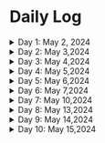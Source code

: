 # Daily Log

<details>
  <summary>Day 1: May 2, 2024</summary>

  ### Today's Progress:
  * Spent most of my time working updating my github to be professional and presentable. I did this by following the guidelines for tracking your own work, showing progress and explaining the resources one will use to successfully learn front end development. I successfully customized my 'readme.md' file to fit my journey. I also updated my 'resources.md' file to fit my personal journey and did a journey map on figma to outline path to success in HTML/CSS & Javascript
  * In addition to setting up my github repos etc. I also made some progress in the 'Javascript ALog and Data Structures' freecodeCampe cert course. Progress from step[60] - step[81] in the 'Pyramid Generator' program
  * Posted day 01 in Discord - 100DaysOfCode channel

  ### Link to work:
  * None

  ### New thing(s) learned:
  1.forking someone elses repo and the difference of forking vs cloning
  2. contuining to learn how to write in Markdown
  ### Thoughts:
  * Setting up an enviroment where you can hold yourself accountable is important. I have tried being a frontend developer for so long and have always fell off. I have learned that when you have no motivation you fall back on the systems you have created for yourself. This github and the 
environment that I am setting up for myself is ensuring that I consistently continue my journey and make progress no matter how little

  ### Time spent working
  * 2.5 hrs
</details>

<details>
  <summary>Day 2: May 3,2024</summary>

  ### Today's Progress:
  * Spent all of my time making progress on freecodecamps javascript pyramid generator program. left off on step [80] - made progress all the way to step [102]. Total of [106] steps so I will be finishing that as part of my Day 03 work. 
 
  * Posted Day 02 in Discord - 100DaysOfCode channel

  ### Link to work:
  * None

  ### New thing(s) learned:
  1.working with loops more. Nested loops. Unshift() function and what it does to element in an array[].How to use a while,for loop together. 
  2. .push() function : adds new elements(items) to the end of an array[]
  3. .unshift() function: allows one to add one or more elements into an array[]
  4. 
  ### Thoughts:
  * I am not a huge fan of the fcc 'ide' environment. I get you are following steps and the whole point is to accomplish the larger project but it has you do three/four different methods of the same project and it can get confusing on what should be best practice. In my opinion it would be better suited to teach the fundementals to get the problem / challenge solved. then highlight different ways to go about it. 

  ### Time spent working
  * 2hrs
</details>

<details>
 <summary>Day 3: May 4,2024</summary>

  ### Today's Progress:
  * finished freecodecamps javascript pyramid generator program. The basis of this project was to introduce naming variables, the difference between a 'const' && 'let' declaration. How to use strings and assign boolean factors. In addition, this topic covered how to use a function and pass parameters with a return value. In the function we created we also covered .operators such as '.repeat()' which returns a string with a number of copies of that string. It does not change the orginal awake, just makes a copy and returns it as a new string. 

 * Topics also covered were 'for loops' and 'if' 'else' conditions and how to use a function() within a for loop. The console.log() statement was covered and shown how to print to the console and lastly two other .operators / functions were introduced such as the '.unshift() && .push()' functions.
 * Some other topics included decrements and increments, and learning how to provide different outputs using for loops
 * .unshift() : can be used to ad done or more elements to the <strong>beginning</strong> of an array. The orginal array[] is modified by adding that specified element in the front and shifitng those existing elements
 * .push() : can be used to add one or more elements at the <strong>END</strong> of an array[] it still modifies the orginal array and returns the value with your added node.  
 

  ### Solution:
  * ![pyramid tree](https://github.com/jcrrilloo/100DaysOfCode-JC/assets/164308283/3ae05103-5a27-468a-8803-c2682f929848)

  ### Time spent working
  * 2hrs
</details>

<details>
 <summary>Day 4: May 5,2024</summary>

  ### Today's Progress:
  * Further learning functions using the MDN documentation page. Followed it's function examples and what you could do with them. Covered what defines a function and how you can pass a list of parameters along with how to follow the correct syntax. Also covered how to create a functino that passes an object as parameter and can define a multiple set of different objects.
  * Arrays [] covered how you can pass an array in a function and update those array values

  ### Solution: 
[Solution Output](https://github.com/jcrrilloo/freeCodeCamp-FullStack/blob/e03651edf7a972af107055b92fca3b567ec1789b/functions-loops-conditions/functionsex.js)

  ### New thing(s) learned:
  1. Object[] building
  2. Passing an object[] as a parameter in a function
  3. What defines a functin
  4. conditional loops
     
  ### Time spent working
  * 2hrs
</details>

<details>
 <summary>Day 5: May 6,2024</summary>

  ### Today's Progress:
  * Working on free code camps ' learn basic javascript by building a role playing game'. made progress on this project which has a total of [174] steps
  * Posted in Discord - 100DaysOfCode channel

  ### Link to work:
  * None

  ### New thing(s) learned:
  1. how & what the 'document.querySelector()' does in the DOM and how we can use it in JS
  2. how to target a property in HTML and change its property value using the document.querySelector()
  3. how to initialize buttons using the '.onclick() method and assigning it's value to your functions and buttons. 
  4. also learned how to style our game using simple css 
  ### Thoughts:
  * liking how we are finally working a bit more on javascript and the console. Outside of free code camps environment, MDN has been a good resource to learn and try different javascript programs. Another progression has been the free code camps javascript tutorial which is a 20hr long tutorial for full stack. 

  ### Time spent working
  * 2hrs
</details>

<details>
 <summary>Day 6: May 7,2024</summary>

  ### Today's Progress:
  * continued progress on 'free code camps' role playing game
  ### Link to work:
  * None

  ### Thoughts:
  *  none

  ### Time spent working
  * 2hrs
</details>

<details>
 <summary>Day 7: May 10,2024</summary>

  ### Today's Progress:
  * progress on 'free code camps' role playing game
 
  *

  ### Link to work:
  * None

  ### Time spent working
  * 2hrs
</details>

<details>
 <summary>Day 8: May 13,2024</summary>

  ### Today's Progress:
  * spent time workong on javascripts role playing game. Also spent a lot of time updating and maintaining my daily logs of the work I have been doing. Currently on Step [38] / [174] of the role playing game. 
  

  ### Link to work:
  * None at the moment.

  ### Time spent working
  * 2hrs
</details>

<details>
 <summary>Day 9: May 14,2024</summary>

  ### Today's Progress:
  * reading MDN - Javascript material
  * read w3 platform for creating a self portfolio
  * updated progress in discord channel
  * putting progresss on socials such as twitter and instagram
  ### Time spent working
  * 2hrs
</details>


<details>
 <summary>Day 10: May 15,2024</summary>

  ### Today's Progress:
  * step [38] - [46] / [174] 
  * [46] / [174]

  ### Link to work:
  * None

  ### New thing(s) learned:
  1. Function parameters:
  2. repition in code:
  3. function parameters review:
  ### Thoughts:
  * TBD

  ### Time spent working
  * 1hr
</details>

